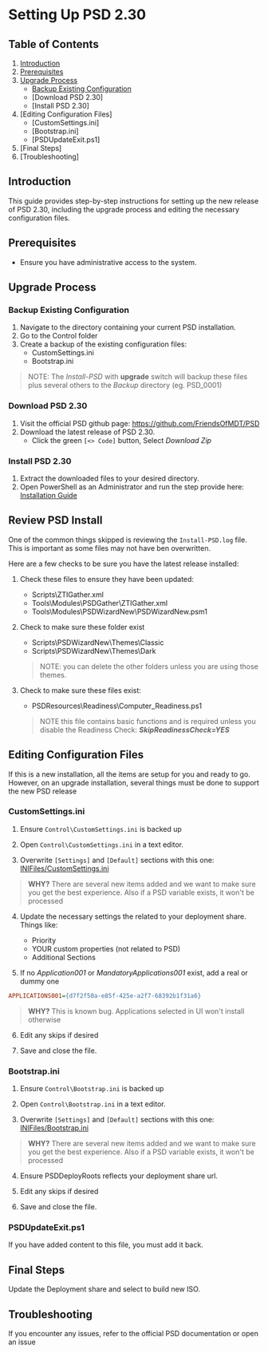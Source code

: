 # Setting Up PSD 2.30

## Table of Contents
1. [Introduction](#introduction)
2. [Prerequisites](#prerequisites)
3. [Upgrade Process](#upgrade-process)
    - [Backup Existing Configuration](#backup-existing-configuration)
    - [Download PSD 2.30]
    - [Install PSD 2.30]
4. [Editing Configuration Files]
    - [CustomSettings.ini]
    - [Bootstrap.ini]
    - [PSDUpdateExit.ps1]
5. [Final Steps]
6. [Troubleshooting]

## Introduction

This guide provides step-by-step instructions for setting up the new release of PSD 2.30, including the upgrade process and editing the necessary configuration files.

## Prerequisites

- Ensure you have administrative access to the system.

## Upgrade Process

### Backup Existing Configuration

1. Navigate to the directory containing your current PSD installation.
1. Go to the Control folder
1. Create a backup of the existing configuration files:
    - CustomSettings.ini
    - Bootstrap.ini

> NOTE: The _Install-PSD_ with **upgrade** switch will backup these files plus several others to the _Backup_ directory (eg. PSD_0001)

### Download PSD 2.30

1. Visit the official PSD github page: https://github.com/FriendsOfMDT/PSD
2. Download the latest release of PSD 2.30.
    - Click the green `[<> Code]` button, Select _Download Zip_

### Install PSD 2.30

1. Extract the downloaded files to your desired directory.
1. Open PowerShell as an Administrator and run the step provide here: [Installation Guide](PowerShell%20Deployment%20-%20Installation%20Guide.md)


## Review PSD Install

One of the common things skipped is reviewing the `Install-PSD.log` file. This is important as some files may not have ben overwritten. 

Here are a few checks to be sure you have the latest release installed:

1. Check these files to ensure they have been updated:

   - Scripts\ZTIGather.xml
   - Tools\Modules\PSDGather\ZTIGather.xml
   - Tools\Modules\PSDWizardNew\PSDWizardNew.psm1

2. Check to make sure these folder exist

   - Scripts\PSDWizardNew\Themes\Classic
   - Scripts\PSDWizardNew\Themes\Dark

   > NOTE: you can delete the other folders unless you are using those themes.

3. Check to make sure these files exist:

   - PSDResources\Readiness\Computer_Readiness.ps1

   >NOTE this file contains basic functions and is required unless you disable the Readiness Check: _**SkipReadinessCheck=YES**_

## Editing Configuration Files

If this is a new installation, all the items are setup for you and ready to go. However, on an upgrade installation, several things must be done to support the new PSD release

### CustomSettings.ini

1. Ensure `Control\CustomSettings.ini` is backed up

2. Open `Control\CustomSettings.ini` in a text editor.

3. Overwrite `[Settings]` and `[Default]` sections with this one: [INIFiles/CustomSettings.ini](https://github.com/FriendsOfMDT/PSD/blob/master/INIFiles/CustomSettings.ini) 

> **WHY?** There are several new items added and we want to make sure you get the best experience. Also if a PSD variable exists, it won't be processed

4. Update the necessary settings the related to your deployment share. Things like:
    - Priority
    - YOUR custom properties (not related to PSD)
    - Additional Sections

5. If no _Application001_ or _MandatoryApplications001_ exist, add a real or dummy one

 ```ini
 APPLICATIONS001={d7f2f50a-e85f-425e-a2f7-68392b1f31a6}
 ```
> **WHY?** This is known bug. Applications selected in UI won't install otherwise

6. Edit any skips if desired

7. Save and close the file.

### Bootstrap.ini

1. Ensure `Control\Bootstrap.ini` is backed up

2. Open `Control\Bootstrap.ini` in a text editor.

3. Overwrite `[Settings]` and `[Default]` sections with this one: [INIFiles/Bootstrap.ini](https://github.com/FriendsOfMDT/PSD/blob/master/INIFiles/Bootstrap.ini)

> **WHY?** There are several new items added and we want to make sure you get the best experience. Also if a PSD variable exists, it won't be processed

4. Ensure PSDDeployRoots reflects your deployment share url.

5. Edit any skips if desired

6. Save and close the file.

### PSDUpdateExit.ps1

If you have added content to this file, you must add it back.

## Final Steps

Update the Deployment share and select to build new ISO.

## Troubleshooting

If you encounter any issues, refer to the official PSD documentation or open an issue